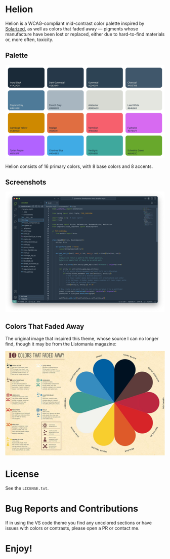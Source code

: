 # Helion

Helion is a WCAG-compliant mid-contrast color palette inspired by [Solarized](https://ethanschoonover.com/solarized/), as well as colors that faded away — pigments whose manufacture have been lost or replaced, either due to hard-to-find materials or, more often, toxicity.

## Palette

![](img/helion-palette.svg)

Helion consists of 16 primary colors, with 8 base colors and 8 accents.

## Screenshots

![](img/theme-preview.png)

## Colors That Faded Away

The original image that inspired this theme, whose source I can no longer find, though it may be from the Listomania magazine:

![](img/colors-that-faded.jpg)

# License

See the `LICENSE.txt`.

# Bug Reports and Contributions

If in using the VS code theme you find any uncolored sections or have issues with colors or contrasts, please open a PR or contact me.

# Enjoy!